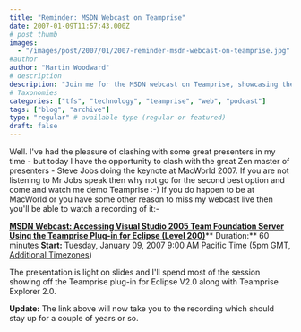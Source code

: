 ```yaml
---
title: "Reminder: MSDN Webcast on Teamprise"
date: 2007-01-09T11:57:43.000Z
# post thumb
images:
  - "/images/post/2007/01/2007-reminder-msdn-webcast-on-teamprise.jpg"
#author
author: "Martin Woodward"
# description
description: "Join me for the MSDN webcast on Teamprise, showcasing the Eclipse plug-in while Steve Jobs presents at MacWorld 2007."
# Taxonomies
categories: ["tfs", "technology", "teamprise", "web", "podcast"]
tags: ["blog", "archive"]
type: "regular" # available type (regular or featured)
draft: false
---
```

Well.  I've had the pleasure of clashing with some great presenters in my time - but today I have the opportunity to clash with the great Zen master of presenters - Steve Jobs doing the keynote at MacWorld 2007.  If you are not listening to Mr Jobs speak then why not go for the second best option and come and watch me demo Teamprise :-)  If you do happen to be at MacWorld or you have some other reason to miss my webcast live then you'll be able to watch a recording of it:-  

**[MSDN Webcast: Accessing Visual Studio 2005 Team Foundation Server Using the Teamprise Plug-in for Eclipse (Level 200)](http://msevents.microsoft.com/CUI/EventDetail.aspx?EventID=1032320652&Culture=en-US)****
Duration:** 60 minutes
**Start:** Tuesday, January 09, 2007 9:00 AM Pacific Time (5pm GMT, [Additional Timezones](http://www.timeanddate.com/worldclock/fixedtime.html?day=9&month=1&year=2007&hour=9&min=0&sec=0&p1=234)) 

The presentation is light on slides and I'll spend most of the session showing off the Teamprise plug-in for Eclipse V2.0 along with Teamprise Explorer 2.0. 

**Update:**  The link above will now take you to the recording which should stay up for a couple of years or so.